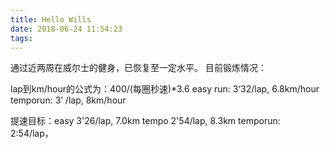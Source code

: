 ```yaml
---
title: Hello Wills
date: 2018-06-24 11:54:23
tags:
---
```


通过近两周在威尔士的健身，已恢复至一定水平。
目前锻炼情况：

lap到km/hour的公式为：400/(每圈秒速)*3.6
easy run: 3‘32/lap, 6.8km/hour
temporun: 3’ /lap, 8km/hour

提速目标：easy 3'26/lap, 7.0km
          tempo 2'54/lap, 8.3km
          temporun: 2:54/lap，
